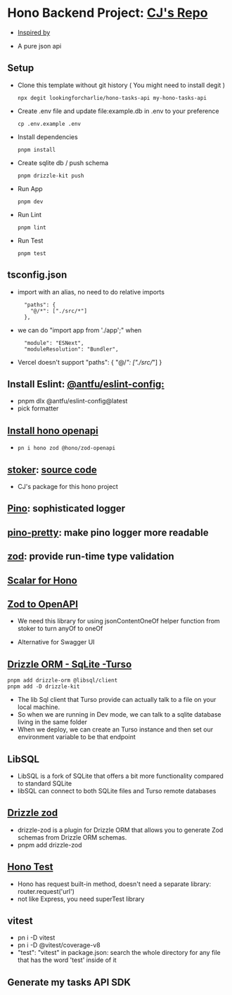 # Hono Backend Project: [CJ's Repo](https://github.com/w3cj/hono-open-api-starter)

- [Inspired by](https://www.youtube.com/watch?v=sNh9PoM9sUE)

- A pure json api

## Setup

- Clone this template without git history ( You might need to install degit )

  ```
  npx degit lookingforcharlie/hono-tasks-api my-hono-tasks-api
  ```

- Create .env file and update file:example.db in .env to your preference

  ```
  cp .env.example .env
  ```

- Install dependencies

  ```
  pnpm install
  ```

- Create sqlite db / push schema

  ```
  pnpm drizzle-kit push
  ```

- Run App

  ```
  pnpm dev
  ```

- Run Lint

  ```
  pnpm lint
  ```

- Run Test

  ```
  pnpm test
  ```

## tsconfig.json

- import with an alias, no need to do relative imports
  ```
    "paths": {
      "@/*": ["./src/*"]
    },
  ```
- we can do "import app from './app';" when
  ```
    "module": "ESNext",
    "moduleResolution": "Bundler",
  ```
- Vercel doesn't support "paths": { "@/_": ["./src/_"] }

## Install Eslint: [@antfu/eslint-config:](https://github.com/antfu/eslint-config)

- pnpm dlx @antfu/eslint-config@latest
- pick formatter

## [Install hono openapi](https://github.com/honojs/middleware/tree/main/packages/zod-openapi)

- ```
  pn i hono zod @hono/zod-openapi
  ```

## [stoker](https://www.npmjs.com/package/stoker?activeTab=readme): [source code](https://github.com/w3cj/stoker/tree/main)

- CJ's package for this hono project

## [Pino](https://www.npmjs.com/package/hono-pino): sophisticated logger

## [pino-pretty](https://www.npmjs.com/package/pino-pretty): make pino logger more readable

## [zod](https://zod.dev/?id=table-of-contents): provide run-time type validation

## [Scalar for Hono](https://www.npmjs.com/package/@scalar/hono-api-reference)

## [Zod to OpenAPI](https://www.npmjs.com/package/@asteasolutions/zod-to-openapi)

- We need this library for using jsonContentOneOf helper function from stoker to turn anyOf to oneOf

- Alternative for Swagger UI

## [Drizzle ORM - SqLite -Turso](https://orm.drizzle.team/docs/tutorials/drizzle-with-turso)

```
pnpm add drizzle-orm @libsql/client
pnpm add -D drizzle-kit
```

- The lib Sql client that Turso provide can actually talk to a file on your local machine.
- So when we are running in Dev mode, we can talk to a sqlite database living in the same folder
- When we deploy, we can create an Turso instance and then set our environment variable to be that endpoint

## LibSQL

- LibSQL is a fork of SQLite that offers a bit more functionality compared to standard SQLite
- libSQL can connect to both SQLite files and Turso remote databases

## [Drizzle zod](https://orm.drizzle.team/docs/zod)

- drizzle-zod is a plugin for Drizzle ORM that allows you to generate Zod schemas from Drizzle ORM schemas.
- pnpm add drizzle-zod

## [Hono Test](https://hono.dev/docs/guides/testing)

- Hono has request built-in method, doesn't need a separate library: router.request('url')
- not like Express, you need superTest library

## vitest

- pn i -D vitest
- pn i -D @vitest/coverage-v8
- "test": "vitest" in package.json: search the whole directory for any file that has the word 'test' inside of it

## Generate my tasks API SDK

